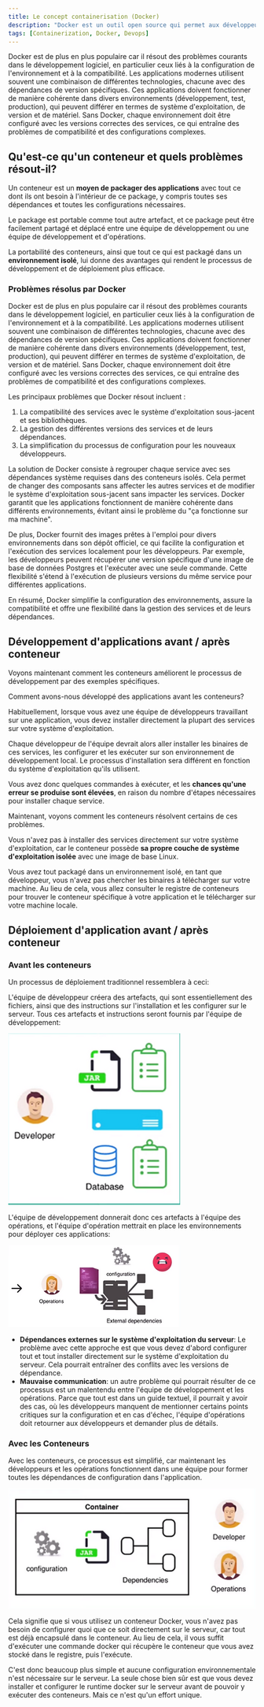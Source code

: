 ```yaml
---
title: Le concept containerisation (Docker)
description: "Docker est un outil open source qui permet aux développeurs de créer, déployer, exécuter, mettre à jour et gérer les conteneurs."
tags: [Containerization, Docker, Devops]
---
```


Docker est de plus en plus populaire car il résout des problèmes courants dans le développement logiciel, en particulier ceux liés à la configuration de l'environnement et à la compatibilité. Les applications modernes utilisent souvent une combinaison de différentes technologies, chacune avec des dépendances de version spécifiques. Ces applications doivent fonctionner de manière cohérente dans divers environnements (développement, test, production), qui peuvent différer en termes de système d'exploitation, de version et de matériel. Sans Docker, chaque environnement doit être configuré avec les versions correctes des services, ce qui entraîne des problèmes de compatibilité et des configurations complexes.

<!--truncate-->

## Qu'est-ce qu'un conteneur et quels problèmes résout-il?

Un conteneur est un **moyen de packager des applications** avec tout ce dont ils ont besoin à l'intérieur de ce package, y compris toutes ses dépendances et toutes les configurations nécessaires.

Le package est portable comme tout autre artefact, et ce package peut être facilement partagé et déplacé entre une équipe de développement ou une équipe de développement et d'opérations.

La portabilité des conteneurs, ainsi que tout ce qui est packagé dans un **environnement isolé**, lui donne des avantages qui rendent le processus de développement et de déploiement plus efficace.

### Problèmes résolus par Docker

Docker est de plus en plus populaire car il résout des problèmes courants dans le développement logiciel, en particulier ceux liés à la configuration de l'environnement et à la compatibilité. Les applications modernes utilisent souvent une combinaison de différentes technologies, chacune avec des dépendances de version spécifiques. Ces applications doivent fonctionner de manière cohérente dans divers environnements (développement, test, production), qui peuvent différer en termes de système d'exploitation, de version et de matériel. Sans Docker, chaque environnement doit être configuré avec les versions correctes des services, ce qui entraîne des problèmes de compatibilité et des configurations complexes.

Les principaux problèmes que Docker résout incluent :
1. La compatibilité des services avec le système d'exploitation sous-jacent et ses bibliothèques.
2. La gestion des différentes versions des services et de leurs dépendances.
3. La simplification du processus de configuration pour les nouveaux développeurs.

La solution de Docker consiste à regrouper chaque service avec ses dépendances système requises dans des conteneurs isolés. Cela permet de changer des composants sans affecter les autres services et de modifier le système d'exploitation sous-jacent sans impacter les services. Docker garantit que les applications fonctionnent de manière cohérente dans différents environnements, évitant ainsi le problème du "ça fonctionne sur ma machine".

De plus, Docker fournit des images prêtes à l'emploi pour divers environnements dans son dépôt officiel, ce qui facilite la configuration et l'exécution des services localement pour les développeurs. Par exemple, les développeurs peuvent récupérer une version spécifique d'une image de base de données Postgres et l'exécuter avec une seule commande. Cette flexibilité s'étend à l'exécution de plusieurs versions du même service pour différentes applications.

En résumé, Docker simplifie la configuration des environnements, assure la compatibilité et offre une flexibilité dans la gestion des services et de leurs dépendances.

## Développement d'applications avant / après conteneur

Voyons maintenant comment les conteneurs améliorent le processus de développement par des exemples spécifiques.

Comment avons-nous développé des applications avant les conteneurs?

Habituellement, lorsque vous avez une équipe de développeurs travaillant sur une application, vous devez installer directement la plupart des services sur votre système d'exploitation.

Chaque développeur de l'équipe devrait alors aller installer les binaires de ces services, les configurer et les exécuter sur son environnement de développement local. Le processus d'installation sera différent en fonction du système d'exploitation qu'ils utilisent.

Vous avez donc quelques commandes à exécuter, et les **chances qu'une erreur se produise sont élevées**, en raison du nombre d'étapes nécessaires pour installer chaque service.

Maintenant, voyons comment les conteneurs résolvent certains de ces problèmes.

Vous n'avez pas à installer des services directement sur votre système d'exploitation, car le conteneur possède **sa propre couche de système d'exploitation isolée** avec une image de base Linux.

Vous avez tout packagé dans un environnement isolé, en tant que développeur, vous n'avez pas chercher les binaires à télécharger sur votre machine. Au lieu de cela, vous allez consulter le registre de conteneurs pour trouver le conteneur spécifique à votre application et le télécharger sur votre machine locale.

## Déploiement d'application avant / après conteneur

### Avant les conteneurs

Un processus de déploiement traditionnel ressemblera à ceci:

L'équipe de développeur créera des artefacts, qui sont essentiellement des fichiers, ainsi que des instructions sur l'installation et les configurer sur le serveur. Tous ces artefacts et instructions seront fournis par l'équipe de développement:

![alt text](/img/image.png)

L'équipe de développement donnerait donc ces artefacts à l'équipe des opérations, et l'équipe d'opération mettrait en place les environnements pour déployer ces applications:

![Texte alt](/img/image-1.png)

- **Dépendances externes sur le système d'exploitation du serveur**: Le problème avec cette approche est que vous devez d'abord configurer tout et tout installer directement sur le système d'exploitation du serveur. Cela pourrait entraîner des conflits avec les versions de dépendance.
- **Mauvaise communication**: un autre problème qui pourrait résulter de ce processus est un malentendu entre l'équipe de développement et les opérations. Parce que tout est dans un guide textuel, il pourrait y avoir des cas, où les développeurs manquent de mentionner certains points critiques sur la configuration et en cas d'échec, l'équipe d'opérations doit retourner aux développeurs et demander plus de détails.

### Avec les Conteneurs

Avec les conteneurs, ce processus est simplifié, car maintenant les développeurs et les opérations fonctionnent dans une équipe pour former toutes les dépendances de configuration dans l'application.

![Texte alt](/img/image-2.png)

Cela signifie que si vous utilisez un conteneur Docker, vous n'avez pas besoin de configurer quoi que ce soit directement sur le serveur, car tout est déjà encapsulé dans le conteneur. Au lieu de cela, il vous suffit d'exécuter une commande docker qui récupère le conteneur que vous avez stocké dans le registre, puis l'exécute.

C'est donc beaucoup plus simple et aucune configuration environnementale n'est nécessaire sur le serveur. La seule chose bien sûr est que vous devez installer et configurer le runtime docker sur le serveur avant de pouvoir y exécuter des conteneurs. Mais ce n'est qu'un effort unique.
